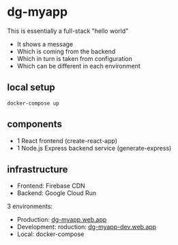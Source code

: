 # dg-myapp

This is essentially a full-stack "hello world"
- It shows a message
- Which  is coming from the backend
- Which in turn is taken from configuration
- Which can be different in each environment

## local setup

```docker-compose up```

## components

- 1 React frontend (create-react-app)
- 1 Node.js Express backend service (generate-express)

## infrastructure

- Frontend: Firebase CDN
- Backend: Google Cloud Run

3 environments:
- Production: [dg-myapp.web.app](https://dg-myapp.web.app)
- Development: roduction: [dg-myapp-dev.web.app](https://dg-myapp-dev.web.app)
- Local: docker-compose

